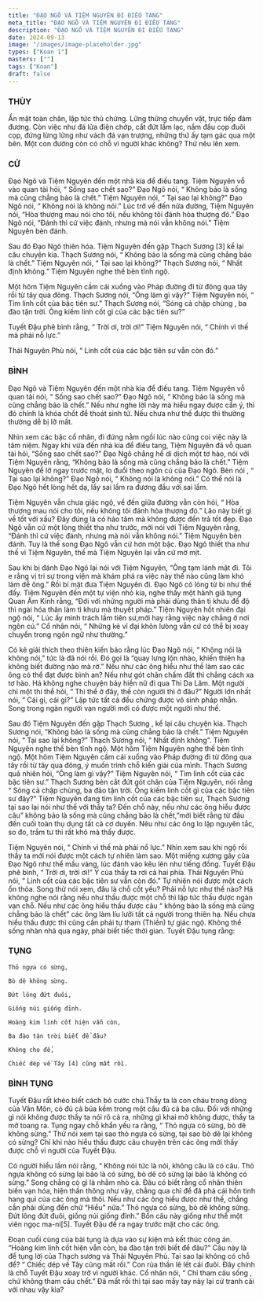 ```yaml
---
title: "ĐẠO NGÔ VÀ TIỆM NGUYÊN ĐI ĐIẾU TANG"
meta_title: "ĐẠO NGÔ VÀ TIỆM NGUYÊN ĐI ĐIẾU TANG"
description: "ĐẠO NGÔ VÀ TIỆM NGUYÊN ĐI ĐIẾU TANG"
date: 2024-09-13
image: "/images/image-placeholder.jpg"
types: ["Koan 1"]
masters: [""]
tags: ["Koan"]
draft: false
---
```


### THÙY
Ẩn mật toàn chân, lập tức thủ chứng. Lững thững chuyển vật, trực tiếp đảm đương. Còn việc như đá lửa điện chớp, cắt đứt lầm lạc, nắm đầu cọp đuôi cọp, đứng lừng lững như vách đá vạn trượng, những thứ ấy tạm gác qua một bên. Một con đường còn có chỗ vì người khác không? Thử nêu lên xem.

### CỬ
Đạo Ngô và Tiệm Nguyên đến một nhà kia để điếu tang. Tiệm Nguyên vỗ vào quan tài hỏi, “ Sống sao chết sao?” Đạo Ngô nói, “ Không bảo là sống mà cũng chẳng bảo là chết.” Tiệm Nguyên nói, “ Tại sao lại không?” Đạo Ngô nói, “ Không nói là không nói.” Lúc trở về đến nữa đường, Tiệm Nguyên nói, “Hòa thượng mau nói cho tôi, nếu không tôi đánh hòa thượng đó.” Đạo Ngô nói, “Đánh thì cứ việc đánh, nhưng mà nói vẫn không nói.” Tiệm Nguyên bèn đánh.

Sau đó Đạo Ngô thiên hóa. Tiệm Nguyên đến gặp Thạch Sương [3] kể lại câu chuyện kia. Thạch Sương nói, “ Không bảo là sống mà cũng chẳng bảo là chết.” Tiệm Nguyên nói, “ Tại sao lại không?” Thạch Sương nói, “ Nhất định không.” Tiệm Nguyên nghe thế bèn tĩnh ngộ.

Một hôm Tiệm Nguyên cầm cái xuổng vào Pháp đường đi từ đông qua tây rồi từ tây qua đông. Thạch Sương nói, “Ông làm gì vậy?” Tiệm Nguyên nói, “ Tìm linh cốt của bậc tiên sư.” Thạch Sương nói, “Sóng cả chập chùng , ba đào tận trời. Ông kiếm linh cốt gì của các bậc tiên sư?”

Tuyết Đậu phê bình rằng, “ Trời ơi, trời ơi!” Tiệm Nguyên nói, “ Chính vì thế mà phải nỗ lực.”

Thái Nguyên Phù nói, “ Linh cốt của các bậc tiên sư vẫn còn đó.”

### BÌNH
Đạo Ngô và Tiệm Nguyên đến một nhà kia để điếu tang. Tiệm Nguyên vỗ quan tài nói, “ Sống sao chết sao?” Đạo Ngô nói, “ Không bảo là sống mà cũng chẳng bảo là chết.” Nếu như nghe lời này mà hiểu ngay được cẩn ý, thì đó chính là khóa chốt để thoát sinh tử. Nếu chưa như thế được thì thường thường dễ bị lỡ mất.

Nhìn xem các bậc cổ nhân, đi đứng nằm ngồi lúc nào cũng coi việc này là tâm niệm. Ngay khi vừa đến nhà kia để điếu tang, Tiệm Nguyên đã vỗ quan tài hỏi, “Sống sao chết sao?” Đạo Ngô chẳng hề di dịch một tơ hào, nói với Tiệm Nguyên rằng, “Không bảo là sống mà cũng chẳng bảo là chết.” Tiệm Nguyên để lỡ ngay trước mặt, lo đuổi theo ngôn cú của Đạo Ngô. Bèn nói , “ Tại sao lại không?” Đạo Ngô nói, “ Không nói là không nói.” Có thể nói là Đạo Ngô hết lòng hết dạ, lấy sai lầm ra đương đầu với sai lầm.

Tiệm Nguyên vẫn chưa giác ngộ, về đến giữa đường vẫn còn hỏi, “ Hòa thượng mau nói cho tôi, nếu không tôi đánh hòa thượng đó.” Lão này biết gì về tốt với xấu? Đây đúng là có hảo tâm mà không được đền trả tốt đẹp. Đạo Ngô vẫn cứ một lòng thiết tha như trước, mới nói với Tiệm Nguyên rằng, “Đánh thì cứ việc đánh, nhưng mà nói vẫn không nói.” Tiệm Nguyên bèn đánh. Tuy là thế song Đạo Ngô vẫn cứ hơn một bậc. Đạo Ngô thiết tha như thế vì Tiệm Nguyên, thế mà Tiệm Nguyên lại vẫn cứ mờ mịt.

Sau khi bị đánh Đạo Ngô lại nói với Tiệm Nguyên, “Ông tạm lánh mặt đi. Tôi e rằng vị tri sự trong viện mà khám phá ra việc này thế nào cũng làm khó làm dễ ông.” Rồi bí mật đưa Tiệm Nguyên đi. Đạo Ngô có lòng từ bi như thế đấy. Tiệm Nguyên đến một tự viện nhỏ kia, nghe thấy một hành giả tụng Quan Âm Kinh rằng, “Đới với những người mà phải dùng thân tì khưu để độ thì ngài hóa thân làm tì khưu mà thuyết pháp.” Tiệm Nguyên hốt nhiên đại ngộ nói, “ Lúc ấy mình trách lầm tiên sư,mới hay rằng việc này chẳng ở nơi ngôn cú.” Cổ nhân nói, “ Những kẻ vĩ đại khôn lưòng vẫn cứ có thể bị xoay chuyển trong ngôn ngữ như thường.”

Có kẻ giải thích theo thiên kiến bảo rằng lúc Đạo Ngô nói, “ Không nói là không nói,” tức là đã nói rồi. Đó gọi là “quay lưng lộn nhào, khiến thiên hạ không biết đường nào mà rờ.” Nếu như các ông hiểu như thế làm sao các ông có thể đạt được bình an? Nếu như gót chân chấm đất thì chẳng cách xa tơ hào. Há không nghe chuyện bảy hiền nữ đi qua Thi Da Lâm. Một người chỉ một thi thể hỏi, “ Thi thể ở đây, thế còn người thì ở đâu?” Người lớn nhất nói, “ Cái gì, cái gì?” Lập tức tất cả đều chứng được vô sinh pháp nhẫn. Song trong ngàn người vạn người mới có được một người như thế.

Sau đó Tiệm Nguyên đến gặp Thạch Sương , kể lại câu chuyện kia. Thạch Sương nói, “Không bảo là sống mà cũng chẳng bảo là chết.” Tiệm Nguyên nói, “ Tại sao lại không?” Thạch Sương nói, “ Nhất định không”. Tiệm Nguyên nghe thế bèn tĩnh ngộ. Một hôm Tiệm Nguyên nghe thế bèn tĩnh ngộ. Một hôm Tiệm Nguyên cầm cái xuổng vào Pháp đường đi từ đông qua tây rồi từ tây qua đông, ý muốn trình chỗ kiến giải của mình. Thạch Sương quả nhiên hỏi, “Ông làm gì vậy?” Tiệm Nguyên nói, “ Tìm linh cốt của các bậc tiên sư.” Thạch Sương bèn cắt đứt gót chân của Tiệm Nguyên, nói rằng “ Sóng cả chập chùng, ba đào tận trời. Ông kiếm linh cốt gì của các bậc tiên sư đây?” Tiệm Nguyên đang tìm linh cốt của các bậc tiên sư, Thạch Sương tại sao lại nói như thế với thầy ta? Đến chỗ này, nếu như các ông hiểu được câu” không bảo là sống mà cũng chẳng bảo là chết,”mới biết rằng từ đầu đến cuối toàn thụ dụng tất cả cơ duyên. Nêu như các ông lo lập nguyên tắc, so đo, trầm tư thì rất khó mà thấy được.

Tiệm Nguyên nói, “ Chính vì thế mà phải nổ lực.” Nhìn xem sau khi ngộ rồi thầy ta mới nói được một cách tự nhiên làm sao. Một miếng xương gãy của Đạo Ngô như thể mầu vàng, lúc đánh vào kêu lên như tiếng đồng. Tuyết Đậu phê bình, “ Trời ơi, trời ơi!” Ý của thầy ta rơi cả hai phía. Thái Nguyên Phù nói, “ Linh cốt của các bậc tiên sư vẫn còn đó.” Tự nhiên nói được một cách ổn thỏa. Song thử nói xem, đâu là chỗ cốt yếu? Phải nỗ lực như thế nào? Há không nghe nói rằng nếu như thấu được một chỗ thì lập tức thấu được ngàn vạn chỗ. Nếu như các ông hiểu thấu được câu “ không bảo là sống mà cũng chẳng bảo là chết” các ông làm líu lưỡi tất cả người trong thiên hạ. Nếu chưa hiểu thấu được thì cũng cần phải tự tham (Thiền) tự giác ngộ. Không thể sống nhàn nhã qua ngày, phải biết tiếc thời gian. Tuyết Đậu tụng rằng:

### TỤNG
```
Thỏ ngựa có sừng,

Bò dê không sừng.

Đứt lông đứt đuôi,

Giống núi giống đỉnh.

Hoàng kim linh cốt hiện vẫn còn,

Ba đào tận trời biết để đâu?

Không cho để,

Chiếc dép về Tây [4] cũng mất rồi.
```
### BÌNH TỤNG
Tuyết Đậu rất khéo biết cách bỏ cước chú.Thầy ta là con cháu trong dòng của Vân Môn, có đủ cả búa kềm trong một câu đủ cả ba câu. Đối với những gì nói không được thầy ta nói rõ cả ra, những gì khai mở không được, thầy ta mở toang ra. Tụng ngay chỗ khẩn yếu ra rằng, “ Thỏ ngựa có sừng, bò dê không sừng.” Thử nói xem tại sao thỏ ngựa có sừng, tại sao bò dê lại không có sừng? Chỉ khi nào hiểu thấu được câu chuyện trên các ông mới thấy được chỗ vì người của Tuyết Đậu.

Có người hiểu lầm nói rằng, “ Không nói tức là nói, không câu là có câu. Thỏ ngựa không có sừng lại bảo là có sừng, bò dê có sừng lại bảo là không có sừng.” Song chẳng có gì là nhằm nhò cả. Đâu có biết rằng cổ nhân thiên biến vạn hóa, hiện thần thông như vậy, chẳng qua chỉ để đã phá cái hồn tinh hang quỉ của các ông mà thôi. Nếu như các ông hiểu được như thế, chẳng cần phải dùng đến chữ “Hiểu” nữa.” Thỏ ngựa có sừng, bò dê không sừng. Đứt lông đứt đuôi, giống núi giống đỉnh.” Bốn câu này giống như thể một viên ngọc ma-ni[5]. Tuyết Đậu đề ra ngay trước mặt cho các ông.

Đoạn cuối cùng của bài tụng là dựa vào sự kiện mà kết thúc công án. “Hoàng kim linh cốt hiện vẫn còn, ba đào tận trời biết để đâu?” Câu này là để tụng lời của Thạch sương và Thái Nguyên Phù. Tại sao lại không có chỗ để? “ Chiếc dép về Tây cũng mất rồi.” Con rùa thần lê lết cái đuôi. Đây chính là chỗ Tuyết Đậu xoay trở vì người khác. Cổ nhân nói, “ Chỉ tham câu sống , chứ không tham câu chết.” Đã mất rồi thì tại sao mấy tay này lại cứ tranh cãi với nhau vậy kìa?


